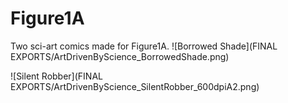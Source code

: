 # Figure1A
Two sci-art comics made for Figure1A.
![Borrowed Shade](FINAL EXPORTS/ArtDrivenByScience_BorrowedShade.png)

![Silent Robber](FINAL EXPORTS/ArtDrivenByScience_SilentRobber_600dpiA2.png)


